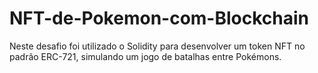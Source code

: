 # NFT-de-Pokemon-com-Blockchain

Neste desafio foi utilizado o Solidity para desenvolver um token NFT no padrão ERC-721, simulando um jogo de batalhas entre Pokémons.
